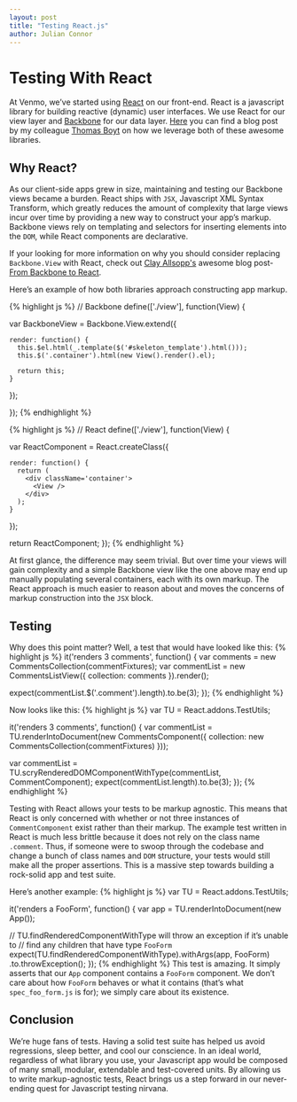 ```yaml
---
layout: post
title: "Testing React.js"
author: Julian Connor
---
```


# Testing With React

At Venmo, we’ve started using [React](http://http://facebook.github.io/react) on our front-end. React is a javascript library for building reactive (dynamic) user interfaces. We use React for our view layer and [Backbone](https://backbonejs.org) for our data layer. [Here](http://venmo.github.io/blog/2014/01/17/react-as-backbone-views) you can find a blog post by my colleague [Thomas Boyt](https://twitter.com/thomasABoyt) on how we leverage both of these awesome libraries.

## Why React?

As our client-side apps grew in size, maintaining and testing our Backbone views became a burden. React ships with `JSX`, Javascript XML Syntax Transform, which greatly reduces the amount of complexity that large views incur over time by providing a new way to construct your app’s markup. Backbone views rely on templating and selectors for inserting elements into the `DOM`, while React components are declarative.

If your looking for more information on why you should consider replacing `Backbone.View` with React, check out [Clay Allsopp's](http://twitter.com/clayallsopp) awesome blog post- [From Backbone to React](https://usepropeller.com/blog/posts/from-backbone-to-react/).

Here’s an example of how both libraries approach constructing app markup.

{% highlight js %}
// Backbone
define(['./view'], function(View) {

  var BackboneView = Backbone.View.extend({
  
    render: function() {
      this.$el.html(_.template($('#skeleton_template').html()));
      this.$('.container').html(new View().render().el);
      
      return this;
    }
    
  });
  
});
{% endhighlight %}

{% highlight js %}
// React
define(['./view'], function(View) {

  var ReactComponent = React.createClass({
  
    render: function() {
      return (
        <div className='container'>
          <View />
        </div>
      );
    }
    
  });

  return ReactComponent;
});
{% endhighlight %}

At first glance, the difference may seem trivial. But over time your views will gain complexity and a simple Backbone view like the one above may end up manually populating several containers, each with its own markup. The React approach is much easier to reason about and moves the concerns of markup construction into the `JSX` block.



## Testing

Why does this point matter? Well, a test that would have looked like this:
{% highlight js %}
it('renders 3 comments', function() {
  var comments = new CommentsCollection(commentFixtures);
  var commentList = new CommentsListView({ collection: comments }).render();

  expect(commentList.$('.comment').length).to.be(3);
});
{% endhighlight %}

Now looks like this:
{% highlight js %}
var TU = React.addons.TestUtils;

it('renders 3 comments', function() {
  var commentList = TU.renderIntoDocument(new CommentsComponent({
    collection: new CommentsCollection(commentFixtures)
  }));

  var commentList = TU.scryRenderedDOMComponentWithType(commentList, CommentComponent);
  expect(commentList.length).to.be(3);
});
{% endhighlight %}

Testing with React allows your tests to be markup agnostic. This means that React is only concerned with whether or not three instances of `CommentComponent` exist rather than their markup. The example test written in React is much less brittle because it does not rely on the class name `.comment`. Thus, if someone were to swoop through the codebase and change a bunch of class names and `DOM` structure, your tests would still make all the proper assertions. This is a massive step towards building a rock-solid app and test suite.

Here’s another example:
{% highlight js %}
var TU = React.addons.TestUtils;

it('renders a FooForm', function() {
  var app = TU.renderIntoDocument(new App());
  
  // TU.findRenderedComponentWithType will throw an exception if it’s unable to
  // find any children that have type `FooForm`
  expect(TU.findRenderedComponentWithType).withArgs(app, FooForm)
      .to.throwException();
});
{% endhighlight %}
This test is amazing. It simply asserts that our `App` component contains a `FooForm` component. We don’t care about how `FooForm` behaves or what it contains (that’s what `spec_foo_form.js` is for); we simply care about its existence.

## Conclusion

We’re huge fans of tests. Having a solid test suite has helped us avoid regressions, sleep better, and cool our conscience. In an ideal world, regardless of what library you use, your Javascript app would be composed of many small, modular, extendable and test-covered units. By allowing us to write markup-agnostic tests, React brings us a step forward in our never-ending quest for Javascript testing nirvana.


